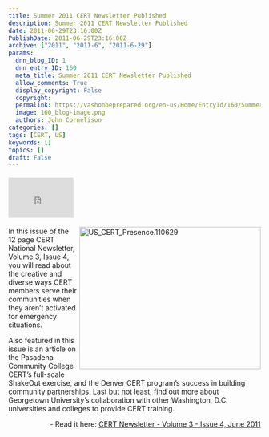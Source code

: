 ```yaml
---
title: Summer 2011 CERT Newsletter Published
description: Summer 2011 CERT Newsletter Published
date: 2011-06-29T23:16:00Z
PublishDate: 2011-06-29T23:16:00Z
archive: ["2011", "2011-6", "2011-6-29"]
params:
  dnn_blog_ID: 1
  dnn_entry_ID: 160
  meta_title: Summer 2011 CERT Newsletter Published
  allow_comments: True
  display_copyright: False
  copyright:
  permalink: https://vashonbeprepared.org/en-us/Home/EntryId/160/Summer-2011-CERT-Newsletter-Published
  image: 160_blog-image.png
  authors: John Cornelison
categories: []
tags: [CERT, US]
keywords: []
topics: []
draft: False
---
```


<div class="wlWriterHeaderFooter" style="padding-bottom: 4px; margin: 0px; padding-left: 0px; padding-right: 0px; float: none; padding-top: 4px"><iframe src="http://www.facebook.com/widgets/like.php?href=http://vashoneoc.org/Blogs/VashonPreparedness/tabid/164/EntryId/160/Summer-2011-CERT-Newsletter-Published.aspx" frameborder="0" scrolling="no" style="border-bottom: medium none; border-left: medium none; width: 130px; height: 80px; border-top: medium none; border-right: medium none"></iframe></div>
<p><a href="./images/160/Windows-Live-Writer-41503944f49e_E28C-US_CERT_Presence.110629_2.jpg"><img title="US_CERT_Presence.110629" border="0" alt="US_CERT_Presence.110629" align="right" width="362" height="284" style="background-image: none; border-bottom: 0px; border-left: 0px; margin: 0px 0px 5px 5px; padding-left: 0px; padding-right: 0px; display: inline; float: right; border-top: 0px; border-right: 0px; padding-top: 0px" src="./images/160/Windows-Live-Writer-41503944f49e_E28C-US_CERT_Presence.110629_thumb.jpg" /></a>In this issue of the 12 page CERT National Newsletter, Volume 3, Issue 4, you will read about the creative and diverse ways CERT members serve their communities when they aren’t activated for emergency situations.</p>
<p>Also featured in this issue is an article on the Pasadena Community College CERT’s full-scale ShakeOut exercise, and the Denver CERT program’s success in building community partnerships. Last but not least, find out more about Georgetown University’s collaboration with other Washington, D.C. universities and colleges to provide CERT training.</p>
<p align="right">- Read it here: <a href="https://www.citizencorps.gov/cert/newsletter/CERT_Newsletter_V3_I4.pdf">CERT Newsletter - Volume 3 - Issue 4, June 2011</a></p>
